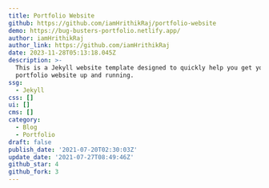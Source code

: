 ```yaml
---
title: Portfolio Website
github: https://github.com/iamHrithikRaj/portfolio-website
demo: https://bug-busters-portfolio.netlify.app/
author: iamHrithikRaj
author_link: https://github.com/iamHrithikRaj
date: 2023-11-28T05:13:18.045Z
description: >-
  This is a Jekyll website template designed to quickly help you get your
  portfolio website up and running.
ssg:
  - Jekyll
css: []
ui: []
cms: []
category:
  - Blog
  - Portfolio
draft: false
publish_date: '2021-07-20T02:30:03Z'
update_date: '2021-07-27T08:49:46Z'
github_star: 4
github_fork: 3
---
```

